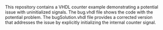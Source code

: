 This repository contains a VHDL counter example demonstrating a potential issue with uninitialized signals.  The bug.vhdl file shows the code with the potential problem. The bugSolution.vhdl file provides a corrected version that addresses the issue by explicitly initializing the internal counter signal.